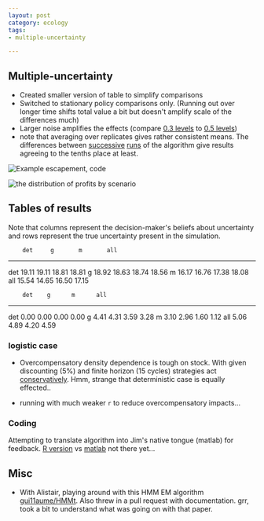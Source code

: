 ```yaml
---
layout: post
category: ecology
tags:
- multiple-uncertainty

---
```



## Multiple-uncertainty

* Created smaller version of table to simplify comparisons
* Switched to stationary policy comparisons only.  (Running out over longer time shifts total value a bit but doesn't amplify scale of the differences much)
* Larger noise amplifies the effects (compare [0.3 levels](https://github.com/cboettig/multiple_uncertainty/commits/05637ec8845097c5059902a0f4f841343a44d9bc/inst/examples/smalltable.md) to [0.5 levels](https://github.com/cboettig/multiple_uncertainty/blob/05637ec8845097c5059902a0f4f841343a44d9bc/inst/examples/smalltable.mhttps://github.com/cboettig/multiple_uncertainty/blob/05637ec8845097c5059902a0f4f841343a44d9bc/inst/examples/smalltable.mdd))
* note that averaging over replicates gives rather consistent means.  The differences between [successive](https://github.com/cboettig/multiple_uncertainty/blob/05637ec8845097c5059902a0f4f841343a44d9bc/inst/examples/smalltable.md) [runs](https://github.com/cboettig/multiple_uncertainty/blob/bea28d918edccd7c7ab8b365cc12632166985e95/inst/examples/smalltable.md) of the algorithm give results agreeing to the tenths place at least.  



![Example escapement, [code](https://github.com/cboettig/multiple_uncertainty/blob/05637ec8845097c5059902a0f4f841343a44d9bc/inst/examples/smalltable.md)](http://farm9.staticflickr.com/8381/8555792236_227bdbb05b_o.png) 

![the distribution of profits by scenario](http://farm9.staticflickr.com/8526/8554683747_02d0cecfa6_o.png) 

## Tables of results

Note that columns represent the decision-maker's beliefs about uncertainty and rows represent the true uncertainty present in the simulation.  

        det     g       m       all
  ----- ------- ------- ------- -------
  det   19.11   19.11   18.81   18.81
  g     18.92   18.63   18.74   18.56
  m     16.17   16.76   17.38   18.08
  all   15.54   14.65   16.50   17.15

        det    g      m      all
  ----- ------ ------ ------ ------
  det   0.00   0.00   0.00   0.00
  g     4.41   4.31   3.59   3.28
  m     3.10   2.96   1.60   1.12
  all   5.06   4.89   4.20   4.59



### logistic case

* Overcompensatory density dependence is tough on stock.  With given discounting (5%) and finite horizon (15 cycles) strategies act [conservatively](https://github.com/cboettig/multiple_uncertainty/blob/dc6fa3b8c1913cd771e72673083aa80ee733dc62/inst/examples/logistic_uniform.md).  Hmm, strange that deterministic case is equally effected..

* running with much weaker `r` to reduce overcompensatory impacts...

### Coding

Attempting to translate algorithm into Jim's native tongue (matlab) for feedback. [R version](https://github.com/cboettig/multiple_uncertainty/blob/fa4404e1719111b28aa23e388519db94c6f990db/R/multiple_uncertainty.R) vs [matlab](https://github.com/cboettig/multiple_uncertainty/blob/fa4404e1719111b28aa23e388519db94c6f990db/inst/matlab/multiple_uncertainty.m) not there yet...


## Misc

* With Alistair, playing around with this HMM EM algorithm [gui11aume/HMMt](https://github.com/gui11aume/HMMt/). Also threw in a pull request with documentation.   grr, took a bit to understand what was going on with that paper.
